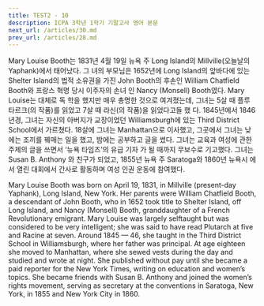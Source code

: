 ```yaml
---
title: TEST2 - 10
description: ICPA 3학년 1학기 기말고사 영어 본문
next_url: /articles/30.md
prev_url: /articles/28.md
---
```


Mary Louise Booth는 1831년 4월 19일 뉴욕 주 Long Island의 Millville(오늘날의 Yaphank)에서 태어났다. 그 녀의 부모님은 1652년에 Long Island의 앞바다에 있는 Shelter Island의 법적 소유권을 가진 John Booth의 후손인 William Chatfield Booth와 프랑스 혁명 당시 이주자의 손녀 인 Nancy (Monsell) Booth였다. Mary Louise는 대체로 독 학을 했지만 매우 총명한 것으로 여겨졌는데, 그녀는 5살 때 플루 타르크(의 작품)를 읽었고 7살 때 라신(의 작품)을 읽었다고들 했 다. 1845년에서 1846년경, 그녀는 자신의 아버지가 교장이었던 Williamsburgh에 있는 Third District School에서 가르쳤다. 18살에 그녀는 Manhattan으로 이사했고, 그곳에서 그녀는 낮 에는 조끼를 꿰매는 일을 했고, 밤에는 공부하고 글을 썼다. 그녀는 교육과 여성에 관한 주제의 글을 쓰면서 ‘뉴욕 타임즈’의 유급 기자 가 될 때까지 무보수로 기고했다. 그녀는 Susan B. Anthony 와 친구가 되었고, 1855년 뉴욕 주 Saratoga와 1860년 뉴욕시 에서 열린 대회에서 간사로 활동하며 여성 인권 운동에 참여했다.

Mary Louise Booth was born on April 19, 1831, in Millville (present-day Yaphank), Long Island, New York. Her parents were William Chatfield Booth, a descendant of John Booth, who in 1652 took title to Shelter Island, off Long Island, and Nancy (Monsell) Booth, granddaughter of a French Revolutionary emigrant. Mary Louise was largely selftaught but was considered to be very intelligent; she was said to have read Plutarch at five and Racine at seven. Around 1845 — 46, she taught in the Third District School in Williamsburgh, where her father was principal. At age eighteen she moved to Manhattan, where she sewed vests during the day and studied and wrote at night. She published without pay until she became a paid reporter for the New York Times, writing on education and women’s topics. She became friends with Susan B. Anthony and joined the women’s rights movement, serving as secretary at the conventions in Saratoga, New York, in 1855 and New York City in 1860.
